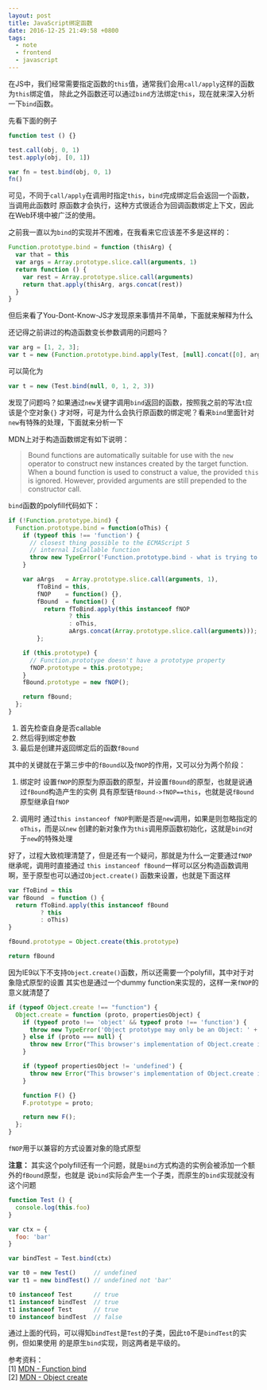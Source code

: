 ```yaml
---
layout: post
title: JavaScript绑定函数
date: 2016-12-25 21:49:58 +0800
tags:
  - note
  - frontend
  - javascript
---
```


在JS中，我们经常需要指定函数的`this`值，通常我们会用`call/apply`这样的函数为`this`绑定值，
除此之外函数还可以通过`bind`方法绑定`this`，现在就来深入分析一下`bind`函数。

先看下面的例子

```js
function test () {}

test.call(obj, 0, 1)
test.apply(obj, [0, 1])

var fn = test.bind(obj, 0, 1)
fn()
```

可见，不同于`call/apply`在调用时指定`this`，`bind`完成绑定后会返回一个函数，当调用此函数时
原函数才会执行，这种方式很适合为回调函数绑定上下文，因此在Web环境中被广泛的使用。

之前我一直以为`bind`的实现并不困难，在我看来它应该差不多是这样的：

```js
Function.prototype.bind = function (thisArg) {
  var that = this
  var args = Array.prototype.slice.call(arguments, 1)
  return function () {
    var rest = Array.prototype.slice.call(arguments)
    return that.apply(thisArg, args.concat(rest))
  }
}
```

但后来看了You-Dont-Know-JS才发现原来事情并不简单，下面就来解释为什么

还记得之前讲过的构造函数变长参数调用的问题吗？

```js
var arg = [1, 2, 3];
var t = new (Function.prototype.bind.apply(Test, [null].concat([0], arg)))();
```

可以简化为

```js
var t = new (Test.bind(null, 0, 1, 2, 3))
```

发现了问题吗？如果通过`new`关键字调用`bind`返回的函数，按照我之前的写法`t`应该是个空对象`{}`
才对呀，可是为什么会执行原函数的绑定呢？看来`bind`里面针对`new`有特殊的处理，下面就来分析一下

MDN上对于构造函数绑定有如下说明：

> Bound functions are automatically suitable for use with the `new` operator to
> construct new instances created by the target function. When a bound function
> is used to construct a value, the provided `this` is ignored.
> However, provided arguments are still prepended to the constructor call.

`bind`函数的polyfill代码如下：

```js
if (!Function.prototype.bind) {
  Function.prototype.bind = function(oThis) {
    if (typeof this !== 'function') {
      // closest thing possible to the ECMAScript 5
      // internal IsCallable function
      throw new TypeError('Function.prototype.bind - what is trying to be bound is not callable');
    }

    var aArgs   = Array.prototype.slice.call(arguments, 1),
        fToBind = this,
        fNOP    = function() {},
        fBound  = function() {
          return fToBind.apply(this instanceof fNOP
                 ? this
                 : oThis,
                 aArgs.concat(Array.prototype.slice.call(arguments)));
        };

    if (this.prototype) {
      // Function.prototype doesn't have a prototype property
      fNOP.prototype = this.prototype;
    }
    fBound.prototype = new fNOP();

    return fBound;
  };
}
```

1. 首先检查自身是否callable
2. 然后得到绑定参数
3. 最后是创建并返回绑定后的函数`fBound`

其中的关键就在于第三步中的`fBound`以及`fNOP`的作用，又可以分为两个阶段：

1. 绑定时
  设置`fNOP`的原型为原函数的原型，并设置`fBound`的原型，也就是说通过`fBound`构造产生的实例
  具有原型链`fBound->fNOP==this`，也就是说`fBound`原型继承自`fNOP`

2. 调用时
  通过`this instanceof fNOP`判断是否是`new`调用，如果是则忽略指定的`oThis`，而是以`new`
  创建的新对象作为`this`调用原函数初始化，这就是`bind`对于`new`的特殊处理

好了，过程大致梳理清楚了，但是还有一个疑问，那就是为什么一定要通过`fNOP`继承呢，调用时直接通过
`this instanceof fBound`一样可以区分构造函数调用啊，至于原型也可以通过`Object.create()`
函数来设置，也就是下面这样

```js
var fToBind = this
var fBound  = function () {
  return fToBind.apply(this instanceof fBound
         ? this
         : oThis)
}

fBound.prototype = Object.create(this.prototype)

return fBound
```

因为IE9以下不支持`Object.create()`函数，所以还需要一个polyfill，其中对于对象隐式原型的设置
其实也是通过一个dummy function来实现的，这样一来`fNOP`的意义就清楚了

```js
if (typeof Object.create !== "function") {
  Object.create = function (proto, propertiesObject) {
    if (typeof proto !== 'object' && typeof proto !== 'function') {
      throw new TypeError('Object prototype may only be an Object: ' + proto);
    } else if (proto === null) {
      throw new Error("This browser's implementation of Object.create is a shim and doesn't support 'null' as the first argument.");
    }

    if (typeof propertiesObject != 'undefined') {
      throw new Error("This browser's implementation of Object.create is a shim and doesn't support a second argument.");
    }

    function F() {}
    F.prototype = proto;

    return new F();
  };
}
```

`fNOP`用于以兼容的方式设置对象的隐式原型

**注意：**
其实这个polyfill还有一个问题，就是`bind`方式构造的实例会被添加一个额外的`fBound`原型，也就是
说`bind`实际会产生一个子类，而原生的`bind`实现就没有这个问题

```js
function Test () {
  console.log(this.foo)
}

var ctx = {
  foo: 'bar'
}

var bindTest = Test.bind(ctx)

var t0 = new Test()     // undefined
var t1 = new bindTest() // undefined not 'bar'

t0 instanceof Test      // true
t1 instanceof bindTest  // true
t1 instanceof Test      // true
t0 instanceof bindTest  // false
```

通过上面的代码，可以得知`bindTest`是`Test`的子类，因此`t0`不是`bindTest`的实例，但如果使用
的是原生`bind`实现，则这两者是平级的。

参考资料：  
[1] [MDN - Function bind](https://developer.mozilla.org/en-US/docs/Web/JavaScript/Reference/Global_Objects/Function/bind)  
[2] [MDN - Object create](https://developer.mozilla.org/en-US/docs/Web/JavaScript/Reference/Global_Objects/Object/create)  
